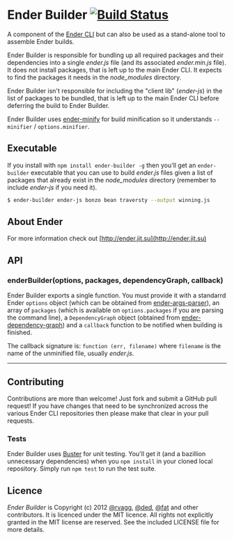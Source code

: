 # Ender Builder [![Build Status](https://secure.travis-ci.org/ender-js/ender-builder.png)](http://travis-ci.org/ender-js/ender-builder)

A component of the [Ender CLI](https://github.com/ender-js/Ender/) but can also be used as a stand-alone tool to assemble Ender builds.

Ender Builder is responsible for bundling up all required packages and their dependencies into a single *ender.js* file (and its associated *ender.min.js* file). It does not install packages, that is left up to the main Ender CLI. It expects to find the packages it needs in the *node_modules* directory.

Ender Builder isn't responsible for including the "client lib" (*ender-js*) in the list of packages to be bundled, that is left up to the main Ender CLI before deferring the build to Ender Builder.

Ender Builder uses [ender-minify](https://github.com/ender-js/ender-minify) for build minification so it understands `--minifier` / `options.minifier`.

## Executable

If you install with `npm install ender-builder -g` then you'll get an `ender-builder` executable that you can use to build *ender.js* files given a list of packages that already exist in the *node_modules* directory (remember to include *ender-js* if you need it).

```sh
$ ender-builder ender-js bonzo bean traversty --output winning.js
```

## About Ender

For more information check out [http://ender.jit.su](http://ender.jit.su)

## API

### enderBuilder(options, packages, dependencyGraph, callback)
Ender Builder exports a single function. You must provide it with a standarrd Ender `options` object (which can be obtained from [ender-args-parser](https://github.com/ender-js/ender-args-parser)), an array of `packages` (which is available on `options.packages` if you are parsing the command line), a `DependencyGraph` object (obtained from [ender-dependency-graph](https://github.com/ender-js/ender-dependency-graph)) and a `callback` function to be notified when building is finished.

The callback signature is: `function (err, filename)` where `filename` is the name of the unminified file, usually *ender.js*.

-------------------------

## Contributing

Contributions are more than welcome! Just fork and submit a GitHub pull request! If you have changes that need to be synchronized across the various Ender CLI repositories then please make that clear in your pull requests.

### Tests

Ender Builder uses [Buster](http://busterjs.org) for unit testing. You'll get it (and a bazillion unnecessary dependencies) when you `npm install` in your cloned local repository. Simply run `npm test` to run the test suite.

## Licence

*Ender Builder* is Copyright (c) 2012 [@rvagg](https://github.com/rvagg), [@ded](https://github.com/ded), [@fat](https://github.com/fat) and other contributors. It is licenced under the MIT licence. All rights not explicitly granted in the MIT license are reserved. See the included LICENSE file for more details.